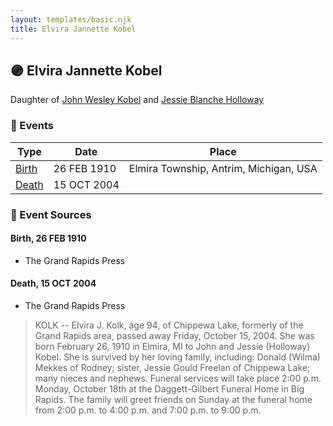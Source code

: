 ```yaml
---
layout: templates/basic.njk
title: Elvira Jannette Kobel
---
```

## 🟣 Elvira Jannette Kobel

Daughter of [John Wesley Kobel](/people/2/24649136) and [Jessie Blanche Holloway](/people/2/29242864)

### 📆 Events

Type | Date | Place
------ | ------ | ------
[Birth](#event-279a3461-6186-4c73-acb6-dbc4cbd4c1dd) | 26 FEB 1910 | Elmira Township, Antrim, Michigan, USA
[Death](#event-a49623d1-f3ae-4b7f-8487-3497e32e6f38) | 15 OCT 2004 |

### 📰 Event Sources

#### <a id="event-279a3461-6186-4c73-acb6-dbc4cbd4c1dd"></a> Birth, 26 FEB 1910
* The Grand Rapids Press

#### <a id="event-a49623d1-f3ae-4b7f-8487-3497e32e6f38"></a> Death, 15 OCT 2004
* The Grand Rapids Press
>   
  > KOLK -- Elvira J. Kolk, age 94, of Chippewa Lake, formerly of the Grand Rapids area, passed away Friday, October 15, 2004. She was born February 26, 1910 in Elmira, MI to John and Jessie (Holloway) Kobel. She is survived by her loving family, including: Donald (Wilma) Mekkes of Rodney; sister, Jessie Gould Freelan of Chippewa Lake; many nieces and nephews. Funeral services will take place 2:00 p.m. Monday, October 18th at the Daggett-Gilbert Funeral Home in Big Rapids. The family will greet friends on Sunday at the funeral home from 2:00 p.m. to 4:00 p.m. and 7:00 p.m. to 9:00 p.m.